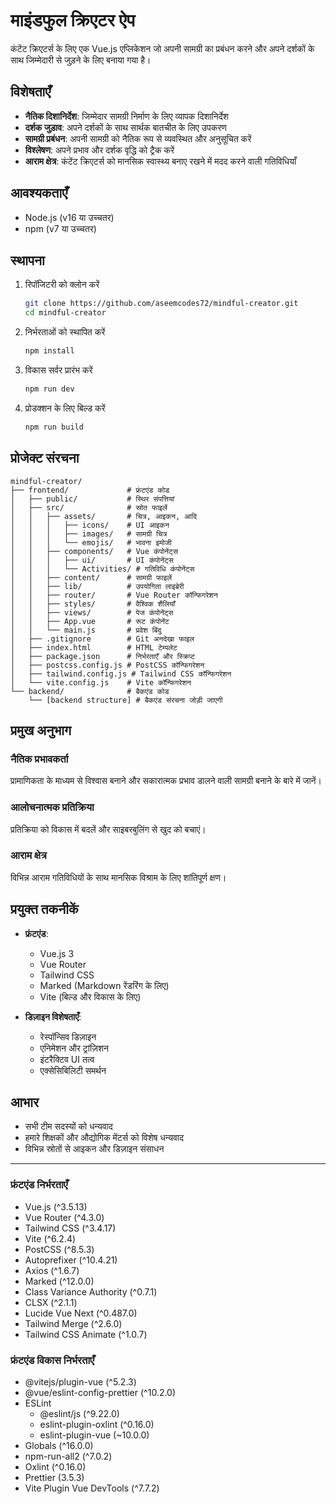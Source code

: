 # माइंडफुल क्रिएटर ऐप

कंटेंट क्रिएटर्स के लिए एक Vue.js एप्लिकेशन जो अपनी सामग्री का प्रबंधन करने और अपने दर्शकों के साथ जिम्मेदारी से जुड़ने के लिए बनाया गया है।

## विशेषताएँ

- **नैतिक दिशानिर्देश**: जिम्मेदार सामग्री निर्माण के लिए व्यापक दिशानिर्देश
- **दर्शक जुड़ाव**: अपने दर्शकों के साथ सार्थक बातचीत के लिए उपकरण
- **सामग्री प्रबंधन**: अपनी सामग्री को नैतिक रूप से व्यवस्थित और अनुसूचित करें
- **विश्लेषण**: अपने प्रभाव और दर्शक वृद्धि को ट्रैक करें
- **आराम क्षेत्र**: कंटेंट क्रिएटर्स को मानसिक स्वास्थ्य बनाए रखने में मदद करने वाली गतिविधियाँ

## आवश्यकताएँ

- Node.js (v16 या उच्चतर)
- npm (v7 या उच्चतर)

## स्थापना

1. रिपॉजिटरी को क्लोन करें
   ```bash
   git clone https://github.com/aseemcodes72/mindful-creator.git
   cd mindful-creator
   ```

2. निर्भरताओं को स्थापित करें
   ```bash
   npm install
   ```

3. विकास सर्वर प्रारंभ करें
   ```bash
   npm run dev
   ```

4. प्रोडक्शन के लिए बिल्ड करें
   ```bash
   npm run build
   ```

## प्रोजेक्ट संरचना

```
mindful-creator/
├── frontend/             # फ्रंटएंड कोड
│   ├── public/           # स्थिर संपत्तियां
│   ├── src/              # स्रोत फाइलें
│   │   ├── assets/       # चित्र, आइकन, आदि
│   │   │   ├── icons/    # UI आइकन
│   │   │   ├── images/   # सामग्री चित्र
│   │   │   └── emojis/   # भावना इमोजी
│   │   ├── components/   # Vue कंपोनेंट्स
│   │   │   ├── ui/       # UI कंपोनेंट्स
│   │   │   └── Activities/ # गतिविधि कंपोनेंट्स
│   │   ├── content/      # सामग्री फाइलें
│   │   ├── lib/          # उपयोगिता लाइब्रेरी
│   │   ├── router/       # Vue Router कॉन्फिगरेशन
│   │   ├── styles/       # वैश्विक शैलियाँ
│   │   ├── views/        # पेज कंपोनेंट्स
│   │   ├── App.vue       # रूट कंपोनेंट
│   │   └── main.js       # प्रवेश बिंदु
│   ├── .gitignore        # Git अनदेखा फाइल
│   ├── index.html        # HTML टेम्पलेट
│   ├── package.json      # निर्भरताएँ और स्क्रिप्ट
│   ├── postcss.config.js # PostCSS कॉन्फिगरेशन
│   ├── tailwind.config.js # Tailwind CSS कॉन्फिगरेशन
│   └── vite.config.js    # Vite कॉन्फिगरेशन
└── backend/              # बैकएंड कोड
    └── [backend structure] # बैकएंड संरचना जोड़ी जाएगी
```

## प्रमुख अनुभाग

### नैतिक प्रभावकर्ता
प्रामाणिकता के माध्यम से विश्वास बनाने और सकारात्मक प्रभाव डालने वाली सामग्री बनाने के बारे में जानें।

### आलोचनात्मक प्रतिक्रिया
प्रतिक्रिया को विकास में बदलें और साइबरबुलिंग से खुद को बचाएं।

### आराम क्षेत्र
विभिन्न आराम गतिविधियों के साथ मानसिक विश्राम के लिए शांतिपूर्ण क्षण।

## प्रयुक्त तकनीकें

- **फ्रंटएंड**:
  - Vue.js 3
  - Vue Router
  - Tailwind CSS
  - Marked (Markdown रेंडरिंग के लिए)
  - Vite (बिल्ड और विकास के लिए)

- **डिज़ाइन विशेषताएँ**:
  - रेस्पॉन्सिव डिज़ाइन
  - एनिमेशन और ट्रांज़िशन
  - इंटरैक्टिव UI तत्व
  - एक्सेसिबिलिटी समर्थन

## आभार

- सभी टीम सदस्यों को धन्यवाद
- हमारे शिक्षकों और औद्योगिक मेंटर्स को विशेष धन्यवाद
- विभिन्न स्रोतों से आइकन और डिज़ाइन संसाधन

---

### फ्रंटएंड निर्भरताएँ
- Vue.js (^3.5.13)
- Vue Router (^4.3.0)
- Tailwind CSS (^3.4.17)
- Vite (^6.2.4)
- PostCSS (^8.5.3)
- Autoprefixer (^10.4.21)
- Axios (^1.6.7)
- Marked (^12.0.0)
- Class Variance Authority (^0.7.1)
- CLSX (^2.1.1)
- Lucide Vue Next (^0.487.0)
- Tailwind Merge (^2.6.0)
- Tailwind CSS Animate (^1.0.7)

### फ्रंटएंड विकास निर्भरताएँ
- @vitejs/plugin-vue (^5.2.3)
- @vue/eslint-config-prettier (^10.2.0)
- ESLint
  - @eslint/js (^9.22.0)
  - eslint-plugin-oxlint (^0.16.0)
  - eslint-plugin-vue (~10.0.0)
- Globals (^16.0.0)
- npm-run-all2 (^7.0.2)
- Oxlint (^0.16.0)
- Prettier (3.5.3)
- Vite Plugin Vue DevTools (^7.7.2) 